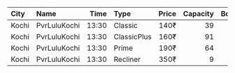 | City  | Name         |  Time | Type        | Price | Capacity | Booked |
| :---- | :----------- | ----: | :---------- | ----: | -------: | -----: |
| Kochi | PvrLuluKochi | 13:30 | Classic     |  140₹ |       39 |     19 |
| Kochi | PvrLuluKochi | 13:30 | ClassicPlus |  160₹ |       91 |     47 |
| Kochi | PvrLuluKochi | 13:30 | Prime       |  190₹ |       64 |     32 |
| Kochi | PvrLuluKochi | 13:30 | Recliner    |  350₹ |        9 |      4 |